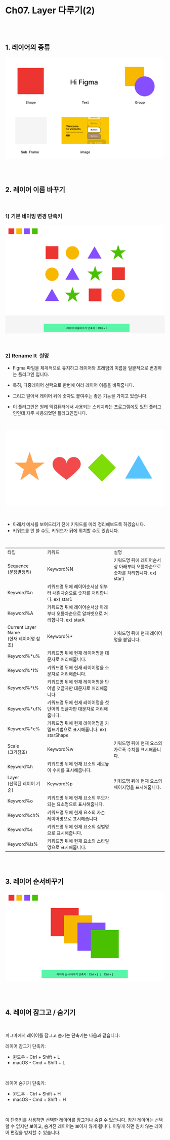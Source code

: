 # Ch07. Layer 다루기(2)

<br>
<br>

## 1. 레이어의 종류

![](Files/image%2040.png)  

<br>
<br>
  

## 2. 레이어 이름 바꾸기  

<br>

### 1) 기본 네이밍 변경 단축키

![](Files/image%2041.png)  

<br>  

### 2) Rename It  설명

- Figma 파일을 체계적으로 유지하고 레이어와 프레임의 이름을 일괄적으로 변경하는 플러그인 입니다.

- 특히, 다중레이어 선택으로 한번에 여러 레이어 이름을 바꿔줍니다.

- 그리고 알아서 레이어 뒤에 숫자도 붙여주는 좋은 기능을 가지고 있습니다. 

- 이 플러그인은 원래 맥컴퓨터에서 사용되는 스케치라는 프로그램에도 있던 플러그인인데 자주 사용되었던 플러그인입니다.

<br>  

![](Files/image%2042.png)  

<br>  

- 아래서 예시를 보여드리기 전에 키워드를 미리 정리해보도록 하겠습니다.
- 키워드를 안 쓸 수도, 키워드가 뒤에 위치할 수도 있습니다.

<br>

|     |     |     |
| --- | --- | --- |
| 타입 | 키워드 | 설명 |
| Sequence<br>(문장별정리) | Keyword%N | 키워드명 뒤에 레이어순서상 아래부터 오름차순으로 숫자를 처리합니다. ex) star1 |
| Keyword%n | 키워드명 뒤에 레이어순서상 위부터 내림차순으로 숫자를 처리합니다. ex) star1 |
| Keyword%A | 키워드명 뒤에 레이어순서상 아래부터 오름차순으로 알파벳으로 처리합니다. ex) starA |
| Current Layer<br>Name<br>(현재 레이어명 참조) | Keyword%\* | 키워드명 뒤에 현재 레이어명을 붙입니다. |
| Keyword%\*u% | 키워드명 뒤에 현재 레이어명을 대문자로 처리해줍니다. |
| Keyword%\*l% | 키워드명 뒤에 현재 레이어명을 소문자로 처리해줍니다. |
| Keyword%\*t% | 키워드명 뒤에 현재 레이어명을 단어별 첫글자만 대문자로 처리해줍니다. |
| Keyword%\*uf% | 키워드명 뒤에 현재 레이어명을 첫단어의 첫글자만 대문자로 처리해줍니다. |
| Keyword%\*c% | 키워드명 뒤에 현재 레이어명을 카멜표기법으로 표시해줍니다. ex) starShape |
| Scale<br>(크기참조) | Keyword%w | 키워드명 뒤에 현재 요소의 가로폭 수치를 표시해줍니다. |
| Keyword%h | 키워드명 뒤에 현재 요소의 세로높이 수치를 표시해줍니다. |
| Layer<br>(선택된 레이어 기준) | Keyword%p | 키워드명 뒤에 현재 요소의 페이지명을 표시해줍니다. |
| Keyword%o | 키워드명 뒤에 현재 요소의 부모가 되는 요소명으로 표시해줍니다. |
| Keyword%ch% | 키워드명 뒤에 현재 요소의 자손 레이어명으로 표시해줍니다. |
| Keyword%s | 키워드명 뒤에 현재 요소의 심벌명으로 표시해줍니다. |
| Keyword%ls% | 키워드명 뒤에 현재 요소의 스타일명으로 표시해줍니다. |

<br>
<br>

## 3. 레이어 순서바꾸기  

![](Files/image%2043.png)  

<br>
<br>  

## 4. 레이어 잠그고 / 숨기기

<br>

피그마에서 레이어를 잠그고 숨기는 단축키는 다음과 같습니다:  

레이어 잠그기 단축키:

- 윈도우 - Ctrl + Shift + L
- macOS - Cmd + Shift + L

<br>

레이어 숨기기 단축키:

- 윈도우 - Ctrl + Shift + H
- macOS - Cmd + Shift + H

<br>

이 단축키를 사용하면 선택한 레이어를 잠그거나 숨길 수 있습니다. 잠긴 레이어는 선택할 수 없지만 보이고, 숨겨진 레이어는 보이지 않게 됩니다. 이렇게 하면 원치 않는 레이어 편집을 방지할 수 있습니다.